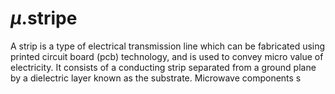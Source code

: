 # <i>μ</i>.stripe

A strip is a type of electrical transmission line which can be fabricated using printed circuit board (pcb) technology, and is used to convey micro value of electricity. It consists of a conducting strip separated from a ground plane by a dielectric layer known as the substrate. Microwave components s
